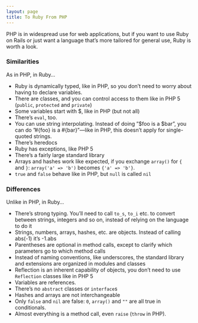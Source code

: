 ```yaml
---
layout: page
title: To Ruby From PHP
---
```


PHP is in widespread use for web applications,
but if you want to use Ruby on Rails or just want a language that’s more
tailored for general use, Ruby is worth a look.

### Similarities

As in PHP, in Ruby&#8230;

* Ruby is dynamically typed, like in PHP, so
  you don’t need to worry about having to declare variables.
* There are classes, and you can control access to them like in
  PHP 5 (`public`, `protected` and `private`)
* Some variables start with $, like in PHP (but not all)
* There’s `eval`, too.
* You can use string interpolating. Instead of doing ”$foo is a $bar”,
  you can do ”#\{foo} is a #\{bar}”—like in <span
  class="caps">PHP</span>, this doesn’t apply for single-quoted strings.
* There’s heredocs
* Ruby has exceptions, like <span class="caps">PHP 5</span>
* There’s a fairly large standard library
* Arrays and hashes work like expected, if you exchange `array()` for
  `{` and `}`\: `array('a' => 'b')` becomes `{'a' => 'b'}`.
* `true` and `false` behave like in <span class="caps">PHP</span>, but
  `null` is called `nil`

### Differences

Unlike in PHP, in Ruby&#8230;

* There’s strong typing. You’ll need to call `to_s`, `to_i` etc. to
  convert between strings, integers and so on, instead of relying on the
  language to do it
* Strings, numbers, arrays, hashes, etc. are objects. Instead of calling
  abs(-1) it’s -1.abs
* Parentheses are optional in method calls, except to clarify which
  parameters go to which method calls
* Instead of naming conventions, like underscores, the standard library
  and extensions are organized in modules and classes
* Reflection is an inherent capability of objects, you don’t need to use
  `Reflection` classes like in PHP 5
* Variables are references.
* There’s no `abstract` classes or `interface`s
* Hashes and arrays are not interchangeable
* Only `false` and `nil` are false: `0`, `array()` and `""` are all true
  in conditionals.
* Almost everything is a method call, even `raise` (`throw` in PHP).
